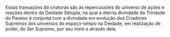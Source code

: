 ﻿Essas transações da criaturas são as repercussões do universo de ações e reações dentro da Deidade Sétupla, na qual a eterna divindade da Trindade do Paraíso é conjunta com a divindade em evolução dos Criadores Supremos dos universos do espaço-tempo na Deidade, em  realização de poder, do Ser Supremo, por seu meio e através dela.